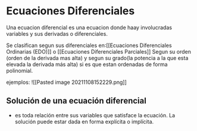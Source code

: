 # Ecuaciones Diferenciales
Una ecuacion diferencial es una ecuacion donde haay involucradas variables y sus derivadas o diferenciales. 

Se clasifican segun sus diferenciales en:[[Ecuaciones Diferenciales Ordinarias (EDO)]] o [[Ecuaciones Diferenciales Parciales]]
Segun su orden (orden de la derivada mas alta) y segun su grado(la potencia a la que esta elevada la derivada más alta) si es que estan ordenadas de forma polinomial.


ejemplos:
![[Pasted image 20211108152229.png]]

## Solución de una ecuación diferencial
 - es toda relación entre sus variables que satisface la ecuación. La solución puede estar dada en forma explícita o implícita.
 
